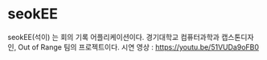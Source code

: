  # seokEE
seokEE(석이) 는 회의 기록 어플리케이션이다. 경기대학교 컴퓨터과학과 캡스톤디자인, Out of Range 팀의 프로젝트이다.
시연 영상 : https://youtu.be/51VUDa9oFB0
